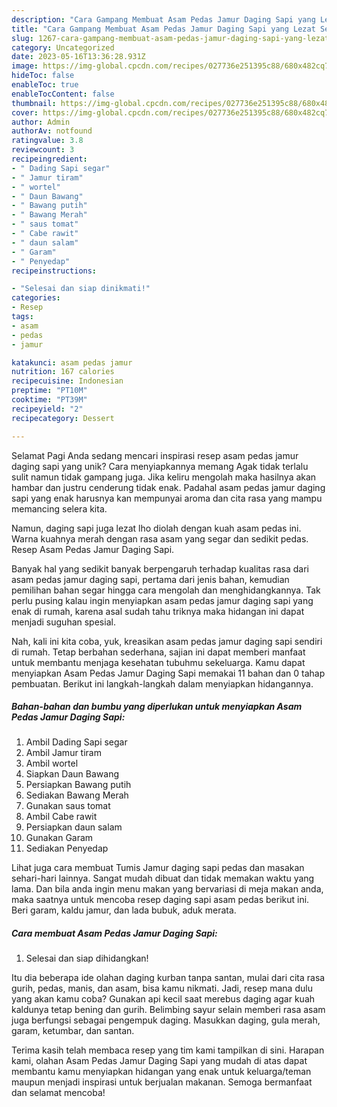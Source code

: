 ```yaml
---
description: "Cara Gampang Membuat Asam Pedas Jamur Daging Sapi yang Lezat Sekali"
title: "Cara Gampang Membuat Asam Pedas Jamur Daging Sapi yang Lezat Sekali"
slug: 1267-cara-gampang-membuat-asam-pedas-jamur-daging-sapi-yang-lezat-sekali
category: Uncategorized
date: 2023-05-16T13:36:28.931Z
image: https://img-global.cpcdn.com/recipes/027736e251395c88/680x482cq70/asam-pedas-jamur-daging-sapi-foto-resep-utama.jpg
hideToc: false
enableToc: true
enableTocContent: false
thumbnail: https://img-global.cpcdn.com/recipes/027736e251395c88/680x482cq70/asam-pedas-jamur-daging-sapi-foto-resep-utama.jpg
cover: https://img-global.cpcdn.com/recipes/027736e251395c88/680x482cq70/asam-pedas-jamur-daging-sapi-foto-resep-utama.jpg
author: Admin
authorAv: notfound
ratingvalue: 3.8
reviewcount: 3
recipeingredient:
- " Dading Sapi segar"
- " Jamur tiram"
- " wortel"
- " Daun Bawang"
- " Bawang putih"
- " Bawang Merah"
- " saus tomat"
- " Cabe rawit"
- " daun salam"
- " Garam"
- " Penyedap"
recipeinstructions:

- "Selesai dan siap dinikmati!"
categories:
- Resep
tags:
- asam
- pedas
- jamur

katakunci: asam pedas jamur 
nutrition: 167 calories
recipecuisine: Indonesian
preptime: "PT10M"
cooktime: "PT39M"
recipeyield: "2"
recipecategory: Dessert

---
```



Selamat Pagi Anda sedang mencari inspirasi resep asam pedas jamur daging sapi yang unik? Cara menyiapkannya memang Agak tidak terlalu sulit namun tidak gampang juga. Jika keliru mengolah maka hasilnya akan hambar dan justru cenderung tidak enak. Padahal asam pedas jamur daging sapi yang enak harusnya kan mempunyai aroma dan cita rasa yang mampu memancing selera kita.


Namun, daging sapi juga lezat lho diolah dengan kuah asam pedas ini. Warna kuahnya merah dengan rasa asam yang segar dan sedikit pedas. Resep Asam Pedas Jamur Daging Sapi.

Banyak hal yang sedikit banyak berpengaruh terhadap kualitas rasa dari asam pedas jamur daging sapi, pertama dari jenis bahan, kemudian pemilihan bahan segar hingga cara mengolah dan menghidangkannya. Tak perlu pusing kalau ingin menyiapkan asam pedas jamur daging sapi yang enak di rumah, karena asal sudah tahu triknya maka hidangan ini dapat menjadi suguhan spesial.


Nah, kali ini kita coba, yuk, kreasikan asam pedas jamur daging sapi sendiri di rumah. Tetap berbahan sederhana, sajian ini dapat memberi manfaat untuk membantu menjaga kesehatan tubuhmu sekeluarga. Kamu dapat menyiapkan Asam Pedas Jamur Daging Sapi memakai 11 bahan dan 0 tahap pembuatan. Berikut ini langkah-langkah dalam menyiapkan hidangannya.

<!--inarticleads1-->

##### Bahan-bahan dan bumbu yang diperlukan untuk menyiapkan Asam Pedas Jamur Daging Sapi:

1. Ambil  Dading Sapi segar
1. Ambil  Jamur tiram
1. Ambil  wortel
1. Siapkan  Daun Bawang
1. Persiapkan  Bawang putih
1. Sediakan  Bawang Merah
1. Gunakan  saus tomat
1. Ambil  Cabe rawit
1. Persiapkan  daun salam
1. Gunakan  Garam
1. Sediakan  Penyedap


Lihat juga cara membuat Tumis Jamur daging sapi pedas dan masakan sehari-hari lainnya. Sangat mudah dibuat dan tidak memakan waktu yang lama. Dan bila anda ingin menu makan yang bervariasi di meja makan anda, maka saatnya untuk mencoba resep daging sapi asam pedas berikut ini. Beri garam, kaldu jamur, dan lada bubuk, aduk merata. 

<!--inarticleads2-->

##### Cara membuat Asam Pedas Jamur Daging Sapi:


1. Selesai dan siap dihidangkan!

Itu dia beberapa ide olahan daging kurban tanpa santan, mulai dari cita rasa gurih, pedas, manis, dan asam, bisa kamu nikmati. Jadi, resep mana dulu yang akan kamu coba? Gunakan api kecil saat merebus daging agar kuah kaldunya tetap bening dan gurih. Belimbing sayur selain memberi rasa asam juga berfungsi sebagai pengempuk daging. Masukkan daging, gula merah, garam, ketumbar, dan santan. 

Terima kasih telah membaca resep yang tim kami tampilkan di sini. Harapan kami, olahan Asam Pedas Jamur Daging Sapi yang mudah di atas dapat membantu kamu menyiapkan hidangan yang enak untuk keluarga/teman maupun menjadi inspirasi untuk berjualan makanan. Semoga bermanfaat dan selamat mencoba!
